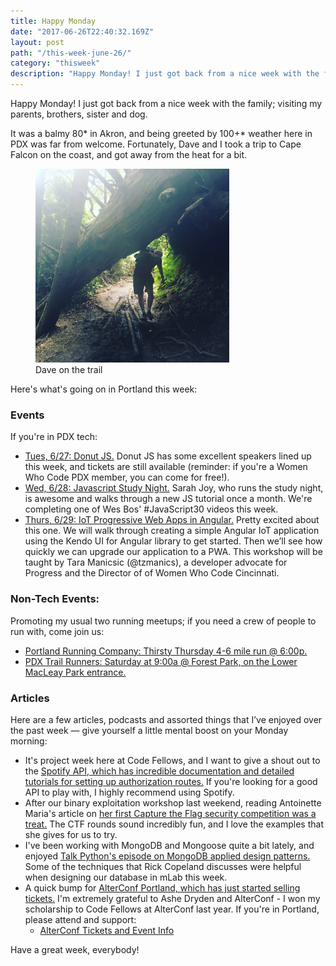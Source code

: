 ```yaml
---
title: Happy Monday
date: "2017-06-26T22:40:32.169Z"
layout: post
path: "/this-week-june-26/"
category: "thisweek"
description: "Happy Monday! I just got back from a nice week with the family; visiting my parents, brothers, sister and dog."
---
```


Happy Monday! I just got back from a nice week with the family; visiting my parents, brothers, sister and dog. 

It was a balmy 80* in Akron, and being greeted by 100+* weather here in PDX was far from welcome. Fortunately, Dave and I took a trip to Cape Falcon on the coast, and got away from the heat for a bit.

<figure class="floatRight">
	<img style="height: 310px;" src="./dave-on-trail.jpg" alt="Dave-trail">
	<figcaption>Dave on the trail</figcaption>
</figure>

Here's what's going on in Portland this week:

### Events

If you're in PDX tech:
* [Tues, 6/27: Donut JS.](https://donutjs.club/) Donut JS has some excellent speakers lined up this week, and tickets are still available (reminder: if you're a Women Who Code PDX member, you can come for free!).
* [Wed, 6/28: Javascript Study Night.](https://www.meetup.com/Women-Who-Code-Portland/events/239716562/) Sarah Joy, who runs the study night, is awesome and walks through a new JS tutorial once a month. We're completing one of Wes Bos' #JavaScript30 videos this week. 
* [Thurs, 6/29: IoT Progressive Web Apps in Angular.](https://www.meetup.com/Women-Who-Code-Portland/events/240544986/) Pretty excited about this one. We will walk through creating a simple Angular IoT application using the Kendo UI for Angular library to get started. Then we’ll see how quickly we can upgrade our application to a PWA. This workshop will be taught by Tara Manicsic (@tzmanics), a developer advocate for Progress and the Director of of Women Who Code Cincinnati. 

### Non-Tech Events: 

Promoting my usual two running meetups; if you need a crew of people to run with, come join us:

* [Portland Running Company: Thirsty Thursday 4-6 mile run @ 6:00p.](https://www.meetup.com/Portland-Running-Co-Weekly-Group-Runs/events/238871360/)
* [PDX Trail Runners: Saturday at 9:00a @ Forest Park, on the Lower MacLeay Park entrance.](https://www.meetup.com/PDX-Trail-Runners/events/237741875/)

### Articles

Here are a few articles, podcasts and assorted things that I’ve enjoyed over the past week — give yourself a little mental boost on your Monday morning:

* It's project week here at Code Fellows, and I want to give a shout out to the [Spotify API, which has incredible documentation and detailed tutorials for setting up authorization routes.](https://github.com/prettier/prettier) If you're looking for a good API to play with, I highly recommend using Spotify.
* After our binary exploitation workshop last weekend, reading Antoinette Maria's article on [her first Capture the Flag security competition was a treat.](https://dev.to/_theycallmetoni/capture-the-flag-its-a-game-for-hacki-mean-security-professionals) The CTF rounds sound incredibly fun, and I love the examples that she gives for us to try.
* I've been working with MongoDB and Mongoose quite a bit lately, and enjoyed [Talk Python's episode on MongoDB applied design patterns.](https://talkpython.fm/episodes/show/109/mongodb-applied-design-patterns) Some of the techniques that Rick Copeland discusses were helpful when designing our database in mLab this week.
* A quick bump for [AlterConf Portland, which has just started selling tickets.](https://alterconf.com/conferences/portland-or-2017) I'm extremely grateful to Ashe Dryden and AlterConf - I won my scholarship to Code Fellows at AlterConf last year. If you're in Portland, please attend and support: 
    * [AlterConf Tickets and Event Info](https://alterconf.com/conferences/portland-or-2017)


Have a great week, everybody!

